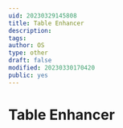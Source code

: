 ```yaml
---
uid: 20230329145808
title: Table Enhancer
description: 
tags: 
author: OS
type: other
draft: false
modified: 20230330170420
public: yes
---
```


# Table Enhancer